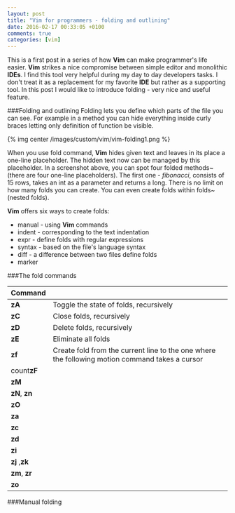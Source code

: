```yaml
---
layout: post
title: "Vim for programmers - folding and outlining"
date: 2016-02-17 00:33:05 +0100
comments: true
categories: [vim]
---
```


This is a first post in a series of how **Vim** can make programmer's life easier. **Vim** strikes a nice compromise between
simple editor and monolithic **IDEs**. I find this tool very helpful during my day to day developers tasks. I don't
treat it as a replacement for my favorite **IDE** but rather as a supporting tool. In this post I would like to
introduce folding - very nice and useful feature.

###Folding and outlining
Folding lets you define which parts of the file you can see. For example in a method you can hide everything inside
curly braces letting only definition of function be visible.

{% img center /images/custom/vim/vim-folding1.png %}

When you use fold command, **Vim** hides given text and leaves in its place a one-line placeholder. The hidden text now
can be managed by this placeholder. In a screenshot above, you can spot four folded methods~(there are four one-line
placeholders). The first one - *fibonacci*, consists of 15 rows, takes an int as a parameter and returns a long.
There is no limit on how many folds you can create. You can even create folds within folds~(nested folds).

**Vim** offers six ways to create folds:

* manual - using **Vim** commands
* indent - corresponding to the text indentation
* expr - define folds with regular expressions
* syntax - based on the file's language syntax
* diff - a difference between two files define folds
* marker 

###The fold commands

|Command|                                      |
|-------|--------------------------------------|
|**zA**     |Toggle the state of folds, recursively|
|**zC**     |Close folds, recursively              |
|**zD**     |Delete folds, recursively             |
|**zE**     |Eliminate all folds                   |
|**zf**     |Create fold from the current line to the one where the following motion command takes a cursor|
|count**zF**||
|**zM**||
|**zN**, **zn**||
|**zO**||
|**za**||
|**zc**||
|**zd**||
|**zi**||
|**zj** ,**zk**||
|**zm**, **zr**||
|**zo**||

###Manual folding
